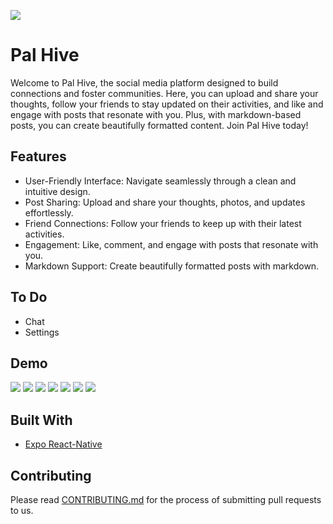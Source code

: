 ![](https://i.imgur.com/C1cN08k.png)

# Pal Hive

Welcome to Pal Hive, the  social media platform designed to build connections and foster communities. Here, you can upload and share your thoughts, follow your friends to stay updated on their activities, and like and engage with posts that resonate with you. Plus, with markdown-based posts, you can create beautifully formatted content. Join Pal Hive today!

## Features

- User-Friendly Interface: Navigate seamlessly through a clean and intuitive design.
- Post Sharing: Upload and share your thoughts, photos, and updates effortlessly.
- Friend Connections: Follow your friends to keep up with their latest activities.
- Engagement: Like, comment, and engage with posts that resonate with you.
- Markdown Support: Create beautifully formatted posts with markdown.

## To Do

- Chat
- Settings

## Demo
![](https://i.imgur.com/TBaqzmXl.jpg)
![](https://i.imgur.com/t5PLqWal.jpg)
![](https://i.imgur.com/AMxHE9ql.jpg)
![](https://i.imgur.com/kQImqn9l.jpg)
![](https://i.imgur.com/9EyVaKnl.jpg)
![](https://i.imgur.com/oDFZssIl.jpg)
![](https://i.imgur.com/nNE339ll.jpg)

## Built With

- [Expo React-Native](https://expo.dev/accounts/pratham-jaiswal)

## Contributing

Please read [CONTRIBUTING.md](https://github.com/pratham-jaiswal/pal-hive/blob/main/CONTRIBUTING.md) for the process of submitting pull requests to us.